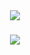 

<div align="center">
    <img src="https://readme-typing-svg.herokuapp.com/?random=true&color=7DE8F7FF&font=Righteous&size=35&center=true&vCenter=true&width=500&height=70&duration=4000&lines=Under+Maintenance+:3;Under+Construction" />
</div>


<h3 align="center">
    <img src="https://readme-typing-svg.herokuapp.com/?font=Righteous&size=25&center=true&vCenter=true&width=500&height=70&duration=4000&lines=Thanks+for+visiting!+;Endless+Learning">
</h3>
